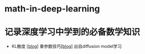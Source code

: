 # math-in-deep-learning
# 记录深度学习中学到的必备数学知识
* KL散度 [[blog]](https://zhuanlan.zhihu.com/p/438129018) 重参数技巧[[blog]](https://juejin.cn/post/7213239578664157221)  出自diffusion model学习

